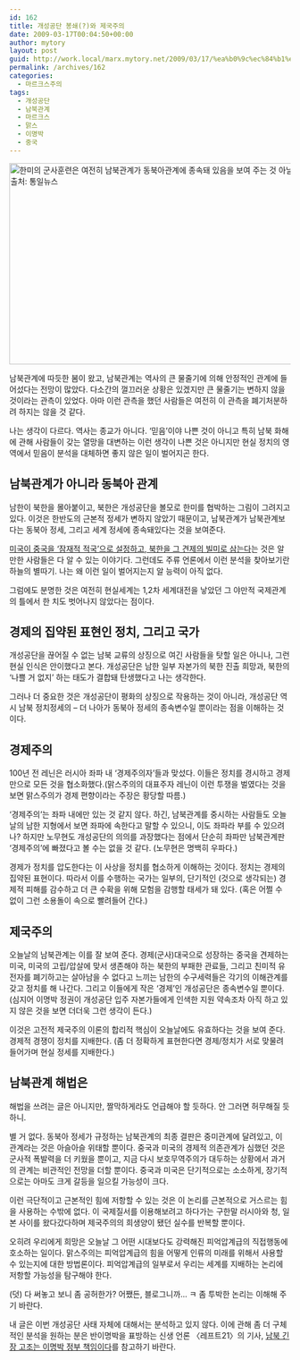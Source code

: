 ```yaml
---
id: 162
title: 개성공단 봉쇄(?)와 제국주의
date: 2009-03-17T00:04:50+00:00
author: mytory
layout: post
guid: http://work.local/marx.mytory.net/2009/03/17/%ea%b0%9c%ec%84%b1%ea%b3%b5%eb%8b%a8-%eb%b4%89%ec%87%84%ec%99%80-%ec%a0%9c%ea%b5%ad%ec%a3%bc%ec%9d%98/
permalink: /archives/162
categories:
  - 마르크스주의
tags:
  - 개성공단
  - 남북관계
  - 마르크스
  - 맑스
  - 이명박
  - 중국
---
```

<img src="http://work.local/marx.mytory.net/wp-content/uploads/1/cfile21.uf.2065EA0F49BEE7A02EB134.jpg" class="aligncenter" width="540" height="360" alt="한미의 군사훈련은 여전히 남북관계가 동북아관계에 종속돼 있음을 보여 주는 것 아닐까? 출처: 통일뉴스" title="한미의 군사훈련은 여전히 남북관계가 동북아관계에 종속돼 있음을 보여 주는 것 아닐까? 출처: 통일뉴스" filename="1236874911-left001-p05.jpg" filemime="image/jpeg" />

남북관계에 따듯한 봄이 왔고, 남북관계는 역사의 큰 물줄기에 의해 안정적인 관계에 들어섰다는 전망이 많았다. 다소간의 껄끄러운 상황은 있겠지만 큰 물줄기는 변하지 않을 것이라는 관측이 있었다. 아마 이런 관측을 했던 사람들은 여전히 이 관측을 폐기처분하려 하지는 않을 것 같다.

나는 생각이 다르다. 역사는 종교가 아니다. ‘믿음’이야 나쁜 것이 아니고 특히 남북 화해에 관해 사람들이 갖는 열망을 대변하는 이런 생각이 나쁜 것은 아니지만 현실 정치의 영역에서 믿음이 분석을 대체하면 좋지 않은 일이 벌어지곤 한다.

## 남북관계가 아니라 동북아 관계

남한이 북한을 몰아붙이고, 북한은 개성공단을 볼모로 한미를 협박하는 그림이 그려지고 있다. 이것은 한반도의 근본적 정세가 변하지 않았기 때문이고, 남북관계가 남북관계보다는 동북아 정세, 그리고 세계 정세에 종속돼있다는 것을 보여준다.

<a href="http://www.left21.com/article/4684" title="김하영, 미국은 왜 북한을 악마로 만들어 왔는가?" target="_blank">미국이 중국을 ‘잠재적 적국’으로 설정하고, 북한을 그 견제의 빌미로 삼는다</a>는 것은 알만한 사람들은 다 알 수 있는 이야기다. 그런데도 주류 언론에서 이런 분석을 찾아보기란 하늘의 별따기. 나는 왜 이런 일이 벌어지는지 알 능력이 아직 없다.

그럼에도 분명한 것은 여전히 현실세계는 1,2차 세계대전을 낳았던 그 야만적 국제관계의 틀에서 한 치도 벗어나지 않았다는 점이다.

## 경제의 집약된 표현인 정치, 그리고 국가

개성공단을 끊어질 수 없는 남북 교류의 상징으로 여긴 사람들을 탓할 일은 아니나, 그런 현실 인식은 안이했다고 본다. 개성공단은 남한 일부 자본가의 북한 진출 희망과, 북한의 ‘나쁠 거 없지’ 하는 태도가 결합돼 탄생했다고 나는 생각한다.

그러나 더 중요한 것은 개성공단이 평화의 상징으로 작용하는 것이 아니라, 개성공단 역시 남북 정치정세의 &#8211; 더 나아가 동북아 정세의 종속변수일 뿐이라는 점을 이해하는 것이다.

## 경제주의

100년 전 레닌은 러시아 좌파 내 ‘경제주의자’들과 맞섰다. 이들은 정치를 경시하고 경제만으로 모든 것을 협소화했다.(맑스주의의 대표주자 레닌이 이런 투쟁을 벌였다는 것을 보면 맑스주의가 경제 편향이라는 주장은 황당할 따름.)

‘경제주의’는 좌파 내에만 있는 것 같지 않다. 하긴, 남북관계를 중시하는 사람들도 오늘날의 남한 지형에서 보면 좌파에 속한다고 말할 수 있으니, 이도 좌파라 부를 수 있으려나? 하지만 노무현도 개성공단의 의의를 과장했다는 점에서 단순히 좌파만 남북관계판 ‘경제주의’에 빠졌다고 볼 수는 없을 것 같다. (노무현은 명백히 우파다.)

경제가 정치를 압도한다는 이 사상을 정치를 협소하게 이해하는 것이다. 정치는 경제의 집약된 표현이다. 따라서 이를 수행하는 국가는 일부의, 단기적인 (것으로 생각되는) 경제적 피해를 감수하고 더 큰 수확을 위해 모험을 감행할 태세가 돼 있다. (혹은 어쩔 수 없이 그런 소용돌이 속으로 빨려들어 간다.)

## 제국주의

오늘날의 남북관계는 이를 잘 보여 준다. 경제(군사)대국으로 성장하는 중국을 견제하는 미국, 미국의 고립/압살에 맞서 생존해야 하는 북한의 부패한 관료들, 그리고 친미적 유전자를 폐기하고는 살아남을 수 없다고 느끼는 남한의 수구세력들은 각기의 이해관계를 갖고 정치를 해 나간다. 그리고 이들에게 작은 ‘경제’인 개성공단은 종속변수일 뿐이다.(심지어 이명박 정권이 개성공단 입주 자본가들에게 인색한 지원 약속조차 아직 하고 있지 않은 것을 보면 더더욱 그런 생각이 든다.)

이것은 고전적 제국주의 이론의 합리적 핵심이 오늘날에도 유효하다는 것을 보여 준다. 경제적 경쟁이 정치를 지배한다. (좀 더 정확하게 표현한다면 경제/정치가 서로 맞물려 들어가며 현실 정세를 지배한다.)

## 남북관계 해법은

해법을 쓰려는 글은 아니지만, 짤막하게라도 언급해야 할 듯하다. 안 그러면 허무해질 듯하니.

별 거 없다. 동북아 정세가 규정하는 남북관계의 최종 결판은 중미관계에 달려있고, 이 관계라는 것은 아슬아슬 위태할 뿐이다. 중국과 미국의 경제적 의존관계가 심했던 것은 군사적 폭발력을 더 키웠을 뿐이고, 지금 다시 보호무역주의가 대두하는 상황에서 과거의 관계는 비관적인 전망을 더할 뿐이다. 중국과 미국은 단기적으로는 소소하게, 장기적으로는 아마도 크게 갈등을 일으킬 가능성이 크다.

이런 극단적이고 근본적인 힘에 저항할 수 있는 것은 이 논리를 근본적으로 거스르는 힘을 사용하는 수밖에 없다. 이 국제질서를 이용해보려고 하다가는 구한말 러시아와 청, 일본 사이를 왔다갔다하며 제국주의의 희생양이 됐던 실수를 반복할 뿐이다.

오히려 우리에게 희망은 오늘날 그 어떤 시대보다도 강력해진 피억압계급의 직접행동에 호소하는 일이다. 맑스주의는 피억압계급의 힘을 어떻게 인류의 미래를 위해서 사용할 수 있는지에 대한 방법론이다. 피억압계급의 일부로서 우리는 세계를 지배하는 논리에 저항할 가능성을 탐구해야 한다.

<div class="gray-textbox">
  <p>
    (덧) 다 써놓고 보니 좀 공허한가? 어쨌든, 블로그니까&#8230; ㅋ 좀 투박한 논리는 이해해 주기 바란다.
  </p>
  
  <p>
    내 글은 이번 개성공단 사태 자체에 대해서는 분석하고 있지 않다. 이에 관해 좀 더 구체적인 분석을 원하는 분은 반이명박을 표방하는 신생 언론 〈레프트21〉의 기사, <a href="http://www.left21.com/article/6201" title="기사 읽기" target="_blank">남북 긴장 고조는 이명박 정부 책임이다</a>를 참고하기 바란다.
  </p>
</div>